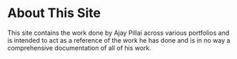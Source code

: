 # About This Site

This site contains the work done by Ajay Pillai across various portfolios and is intended to act as a reference of the work he has done and is in no way a comprehensive documentation of all of his work.
